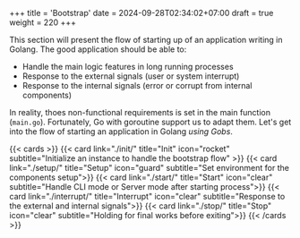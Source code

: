 +++
title = 'Bootstrap'
date = 2024-09-28T02:34:02+07:00
draft = true
weight = 220
+++

This section will present the flow of starting up of an application writing in Golang. The good application should be able to:
- Handle the main logic features in long running processes
- Response to the external signals (user or system interrupt)
- Response to the internal signals (error or corrupt from internal components)

In reality, thoes non-functional requirements is set in the main function (`main.go`). Fortunately, Go with goroutine support us to adapt them. Let's get into the flow of starting an application in Golang _using Gobs_.

{{< cards >}}
  {{< card link="./init/" title="Init" icon="rocket" subtitle="Initialize an instance to handle the bootstrap flow" >}}
  {{< card link="./setup/" title="Setup" icon="guard" subtitle="Set environment for the components setup">}}
  {{< card link="./start/" title="Start" icon="clear" subtitle="Handle CLI mode or Server mode after starting process">}}
  {{< card link="./interrupt/" title="Interrupt" icon="clear" subtitle="Response to the external and internal signals">}}
  {{< card link="./stop/" title="Stop" icon="clear" subtitle="Holding for final works before exiting">}}
{{< /cards >}}
